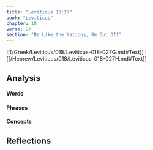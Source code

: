 ```yaml
---
title: "Leviticus 18:27"
book: "Leviticus"
chapter: 18
verse: 27
section: "Be Like the Nations, Be Cut Off"
---
```

![[/Greek/Leviticus/018/Leviticus-018-027G.md#Text]]
![[/Hebrew/Leviticus/018/Leviticus-018-027H.md#Text]]

## Analysis

#### Words

#### Phrases

#### Concepts

## Reflections
